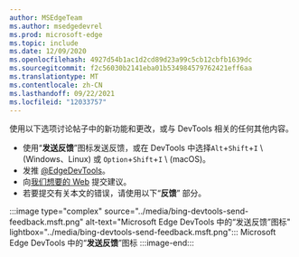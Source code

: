 ```yaml
---
author: MSEdgeTeam
ms.author: msedgedevrel
ms.prod: microsoft-edge
ms.topic: include
ms.date: 12/09/2020
ms.openlocfilehash: 4927d54b1ac1d2cd89d23a99c5cb12cbfb1639dc
ms.sourcegitcommit: f2c56030b2141eba01b534984579762421eff6aa
ms.translationtype: MT
ms.contentlocale: zh-CN
ms.lasthandoff: 09/22/2021
ms.locfileid: "12033757"
---
```

使用以下选项讨论帖子中的新功能和更改，或与 DevTools 相关的任何其他内容。

*   使用“**发送反馈**”图标发送反馈，或在 DevTools 中选择`Alt`+`Shift`+`I` \ (Windows、Linux\) 或 `Option`+`Shift`+`I` \ (macOS\)。
*   发推 [@EdgeDevTools][PostTweetEdgeDevTools]。
*   向[我们想要的 Web][TheWebWeWant] 提交建议。
*   若要提交有关本文的错误，请使用以下“**反馈**” 部分。

:::image type="complex" source="../media/bing-devtools-send-feedback.msft.png" alt-text="Microsoft Edge DevTools 中的“发送反馈”图标" lightbox="../media/bing-devtools-send-feedback.msft.png":::
   Microsoft Edge DevTools 中的“**发送反馈**”图标
:::image-end:::

<!-- links -->

[PostTweetEdgeDevTools]: https://twitter.com/intent/tweet?text=@EdgeDevTools "@EdgeDevTools | 发布推文"

[EdgeDevToolsTwitterAccount]: https://twitter.com/EdgeDevTools "@EdgeDevTools Twitter 帐户"

[GitHubMicrosoftDocsEdgeDeveloperNewIssue]: https://github.com/MicrosoftDocs/edge-developer/issues/new?title=[DevTools%20Docs%20Feedback] "新问题 - MicrosoftDocs/edge-developer - GitHub"

[TheWebWeWant]: https://webwewant.fyi "我们想要的网络"
